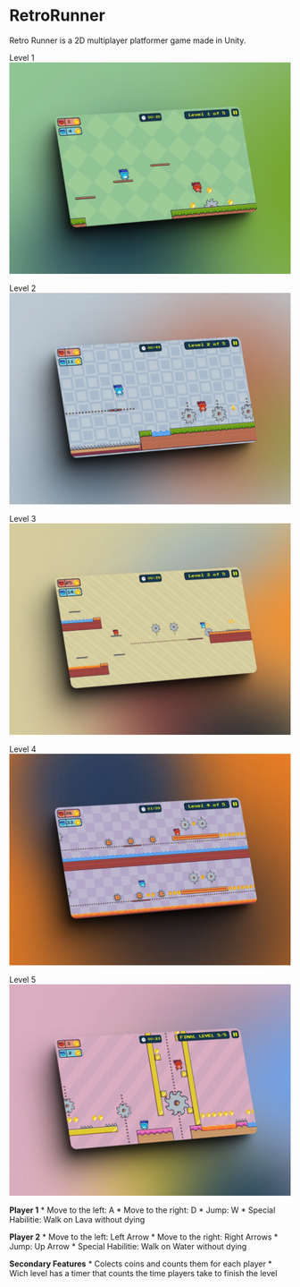 # RetroRunner
Retro Runner is a 2D multiplayer platformer game made in Unity.

Level 1
![Login Screen](https://github.com/TwickE/ReadmeImages/blob/main/RetroRunner1.png?raw=true)

Level 2
![Login Screen](https://github.com/TwickE/ReadmeImages/blob/main/RetroRunner2.png?raw=true)

Level 3
![Login Screen](https://github.com/TwickE/ReadmeImages/blob/main/RetroRunner3.png?raw=true)

Level 4
![Login Screen](https://github.com/TwickE/ReadmeImages/blob/main/RetroRunner4.png?raw=true)

Level 5
![Login Screen](https://github.com/TwickE/ReadmeImages/blob/main/RetroRunner5.png?raw=true)

 **Player 1**
    * Move to the left: A
    * Move to the right: D
    * Jump: W
    * Special Habilitie: Walk on Lava without dying

**Player 2**
    * Move to the left: Left Arrow
    * Move to the right: Right Arrows
    * Jump: Up Arrow
    * Special Habilitie: Walk on Water without dying

**Secondary Features**
    * Colects coins and counts them for each player
    * Wich level has a timer that counts the time players take to finish the level